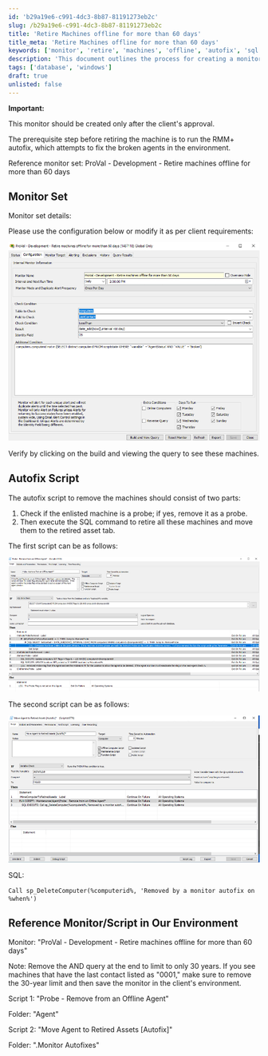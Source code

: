 ```yaml
---
id: 'b29a19e6-c991-4dc3-8b87-81191273eb2c'
slug: /b29a19e6-c991-4dc3-8b87-81191273eb2c
title: 'Retire Machines offline for more than 60 days'
title_meta: 'Retire Machines offline for more than 60 days'
keywords: ['monitor', 'retire', 'machines', 'offline', 'autofix', 'sql']
description: 'This document outlines the process for creating a monitor to retire machines that have been offline for more than 60 days, including necessary prerequisites, configurations, and autofix scripts to ensure proper removal of agents from the environment.'
tags: ['database', 'windows']
draft: true
unlisted: false
---
```


<div class='text-section scrollable'>

**Important:**

This monitor should be created only after the client's approval.

The prerequisite step before retiring the machine is to run the RMM+ autofix, which attempts to fix the broken agents in the environment.

Reference monitor set: ProVal - Development - Retire machines offline for more than 60 days

</div>

## Monitor Set

<div class='text-section scrollable'>

Monitor set details:

Please use the configuration below or modify it as per client requirements:

![Monitor Set Configuration](../../static/img/Retire-Machines-offline-for-more-than-60-days/image_1.png)

Verify by clicking on the build and viewing the query to see these machines.

</div>

## Autofix Script

<div class='text-section scrollable'>

The autofix script to remove the machines should consist of two parts:

1. Check if the enlisted machine is a probe; if yes, remove it as a probe.
2. Then execute the SQL command to retire all these machines and move them to the retired asset tab.

The first script can be as follows:

![Autofix Script 1](../../static/img/Retire-Machines-offline-for-more-than-60-days/image_2.png)

The second script can be as follows:

![Autofix Script 2](../../static/img/Retire-Machines-offline-for-more-than-60-days/image_3.png)

SQL:

```
Call sp_DeleteComputer(%computerid%, 'Removed by a monitor autofix on %when%')
```

</div>

## Reference Monitor/Script in Our Environment

<div class='text-section scrollable'>

Monitor: "ProVal - Development - Retire machines offline for more than 60 days"

Note: Remove the AND query at the end to limit to only 30 years. If you see machines that have the last contact listed as "0001," make sure to remove the 30-year limit and then save the monitor in the client's environment.

Script 1: "Probe - Remove from an Offline Agent"

Folder: "Agent"

Script 2: "Move Agent to Retired Assets [Autofix]"

Folder: ".Monitor Autofixes"

</div>


